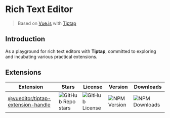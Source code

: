 # Rich Text Editor

> Based on [Vue.js](https://vuejs.org/) with [Tiptap](https://tiptap.dev/)

## Introduction

As a playground for rich text editors with **Tiptap**, committed to exploring and incubating various practical extensions.

## Extensions

| Extension | Stars | License | Version | Downloads |
| --- | --- | --- | --- | --- |
| [@vueditor/tiptap-extension-handle](https://github.com/vueditor/tiptap-extension-handle.git) | ![GitHub Repo stars](https://img.shields.io/github/stars/vueditor/tiptap-extension-handle?style=plastic) | ![GitHub License](https://img.shields.io/github/license/vueditor/tiptap-extension-handle?style=plastic) | ![NPM Version](https://img.shields.io/npm/v/%40vueditor%2Ftiptap-extension-handle?style=plastic) | ![NPM Downloads](https://img.shields.io/npm/dm/%40vueditor%2Ftiptap-extension-handle?style=plastic) |

